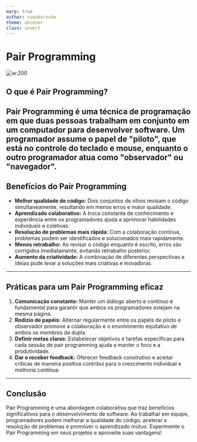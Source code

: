 ```yaml
---
marp: true
author: ruanbsroche
theme: uncover
class: invert
---
```

# Pair Programming
![w:200](https://distantjob.com/wp-content/uploads/2017/08/13th-Aug-DJ-Banner-Pair-Programming-Why-You-Should-Care-About-It-and-How-To-Do-It-Remotely-300x225.jpg)
## O que é Pair Programming?

Pair Programming é uma técnica de programação em que duas pessoas trabalham em conjunto em um computador para desenvolver software. Um programador assume o papel de "piloto", que está no controle do teclado e mouse, enquanto o outro programador atua como "observador" ou "navegador".
---
## Benefícios do Pair Programming

- **Melhor qualidade de código:** Dois conjuntos de olhos revisam o código simultaneamente, resultando em menos erros e maior qualidade.
- **Aprendizado colaborativo:** A troca constante de conhecimento e experiência entre os programadores ajuda a aprimorar habilidades individuais e coletivas.
- **Resolução de problemas mais rápida:** Com a colaboração contínua, problemas podem ser identificados e solucionados mais rapidamente.
- **Menos retrabalho:** Ao revisar o código enquanto é escrito, erros são corrigidos imediatamente, evitando retrabalho posterior.
- **Aumento da criatividade:** A combinação de diferentes perspectivas e ideias pode levar a soluções mais criativas e inovadoras.
---
## Práticas para um Pair Programming eficaz

1. **Comunicação constante:** Manter um diálogo aberto e contínuo é fundamental para garantir que ambos os programadores estejam na mesma página.
2. **Rodízio de papéis:** Alternar regularmente entre os papéis de piloto e observador promove a colaboração e o envolvimento equitativo de ambos os membros da dupla.
3. **Definir metas claras:** Estabelecer objetivos e tarefas específicas para cada sessão de pair programming ajuda a manter o foco e a produtividade.
4. **Dar e receber feedback:** Oferecer feedback construtivo e aceitar críticas de maneira positiva contribui para o crescimento individual e melhoria contínua.

---
## Conclusão

Pair Programming é uma abordagem colaborativa que traz benefícios significativos para o desenvolvimento de software. Ao trabalhar em equipe, programadores podem melhorar a qualidade do código, acelerar a resolução de problemas e promover o aprendizado mútuo. Experimente o Pair Programming em seus projetos e aproveite suas vantagens!